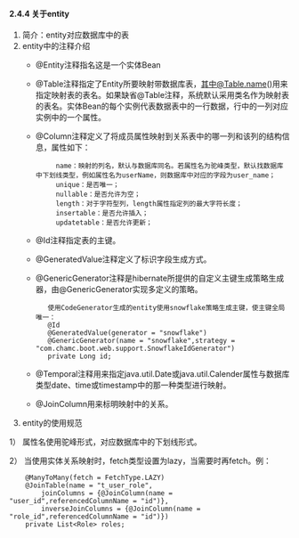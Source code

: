 #### 2.4.4 关于entity

1. 简介：entity对应数据库中的表
2. entity中的注释介绍
   * @Entity注释指名这是一个实体Bean
   * @Table注释指定了Entity所要映射带数据库表，其中@Table.name\(\)用来指定映射表的表名。如果缺省@Table注释，系统默认采用类名作为映射表的表名。实体Bean的每个实例代表数据表中的一行数据，行中的一列对应实例中的一个属性。
   * @Column注释定义了将成员属性映射到关系表中的哪一列和该列的结构信息，属性如下：

     ```text
          name：映射的列名，默认与数据库同名。若属性名为驼峰类型，默认找数据库中下划线类型，例如属性名为userName，则数据库中对应的字段为user_name；
          unique：是否唯一；
          nullable：是否允许为空；
          length：对于字符型列，length属性指定列的最大字符长度；
          insertable：是否允许插入；
          updatetable：是否允许更新；
     ```

   * @Id注释指定表的主键。
   * @GeneratedValue注释定义了标识字段生成方式。
   * @GenericGenerator注释是hibernate所提供的自定义主键生成策略生成器，由@GenericGenerator实现多定义的策略。

     ```text
        使用CodeGenerator生成的entity使用snowflake策略生成主键，使主键全局唯一：
        @Id
        @GeneratedValue(generator = "snowflake")
        @GenericGenerator(name = "snowflake",strategy = "com.chamc.boot.web.support.SnowflakeIdGenerator")
        private Long id;
     ```

   * @Temporal注释用来指定java.util.Date或java.util.Calender属性与数据库类型date、time或timestamp中的那一种类型进行映射。
   * @JoinColumn用来标明映射中的关系。
3. entity的使用规范

1） 属性名使用驼峰形式，对应数据库中的下划线形式。

2） 当使用实体关系映射时，fetch类型设置为lazy，当需要时再fetch。例：

```text
    @ManyToMany(fetch = FetchType.LAZY)
    @JoinTable(name = "t_user_role",
        joinColumns = {@JoinColumn(name = "user_id",referencedColumnName = "id")},
        inverseJoinColumns = {@JoinColumn(name = "role_id",referencedColumnName = "id")})
    private List<Role> roles;
```
